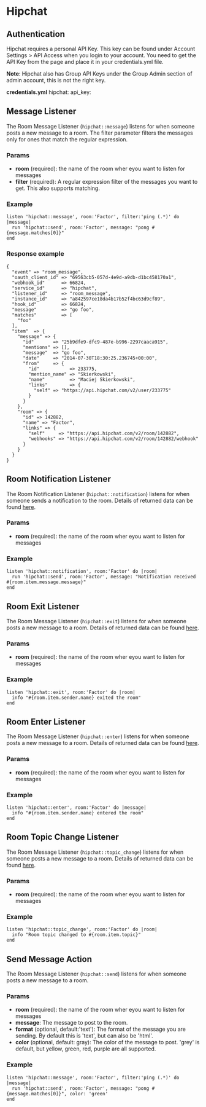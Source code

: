 # Hipchat

## Authentication
Hipchat requires a personal API Key. This key can be found under Account Settings > API Access when you login to your account. You need to get the API Key from the page and place it in your credentials.yml file.

**Note**: Hipchat also has Group API Keys under the Group Admin section of admin account, this is not the right key.

**credentials.yml**
    hipchat:
      api_key: 


## Message Listener
The Room Message Listener (`hipchat::message`) listens for when someone posts a new message to a room. The filter parameter filters the messages only for ones that match the regular expression.

### Params
- **room** (required): the name of the room wher eyou want to listen for messages
- **filter** (required): A regular expression filter of the messages you want to get. This also supports matching.

### Example
    listen 'hipchat::message', room:'Factor', filter:'ping (.*)' do |message|
      run 'hipchat::send', room:'Factor', message: "pong #{message.matches[0]}"
    end


### Response example
    {
      "event" => "room_message",
      "oauth_client_id" => "69563cb5-057d-4e9d-a9db-d1bc458170a1",
      "webhook_id"      => 66824,
      "service_id"      => "hipchat",
      "listener_id"     => "room_message",
      "instance_id"     => "a842597ce18da4b17b52f4bc63d9cf89",
      "hook_id"         => 66824,
      "message"         => "go foo",
      "matches"         => [
        "foo"
      ],
      "item"  => {
        "message" => {
          "id"       => "25b9dfe9-dfc9-487e-b996-2297caaca915",
          "mentions" => [],
          "message"  => "go foo",
          "date"     => "2014-07-30T18:30:25.236745+00:00",
          "from"     => {
            "id"           => 233775,
            "mention_name" => "Skierkowski",
            "name"         => "Maciej Skierkowski",
            "links"        => {
              "self" => "https://api.hipchat.com/v2/user/233775"
            }
          }
        },
        "room" => {
          "id" => 142882,
          "name" => "Factor",
          "links" => {
            "self"     => "https://api.hipchat.com/v2/room/142882",
            "webhooks" => "https://api.hipchat.com/v2/room/142882/webhook"
          }
        }
      }
    }

## Room Notification Listener
The Room Notification Listener (`hipchat::notification`) listens for when someone sends a notification to the room. Details of returned data can be found [here](https://www.hipchat.com/docs/apiv2/webhooks#room_notification).

### Params
- **room** (required): the name of the room wher eyou want to listen for messages

### Example
    listen 'hipchat::notification', room:'Factor' do |room|
      run 'hipchat::send', room:'Factor', message: "Notification received #{room.item.message.message}"
    end

## Room Exit Listener
The Room Message Listener (`hipchat::exit`) listens for when someone posts a new message to a room.  Details of returned data can be found [here](https://www.hipchat.com/docs/apiv2/webhooks#room_exit).

### Params
- **room** (required): the name of the room wher eyou want to listen for messages

### Example
    listen 'hipchat::exit', room:'Factor' do |room|
      info "#{room.item.sender.name} exited the room"
    end

## Room Enter Listener
The Room Message Listener (`hipchat::enter`) listens for when someone posts a new message to a room. Details of returned data can be found [here](https://www.hipchat.com/docs/apiv2/webhooks#room_enter).

### Params
- **room** (required): the name of the room wher eyou want to listen for messages

### Example
    listen 'hipchat::enter', room:'Factor' do |message|
      info "#{room.item.sender.name} entered the room"
    end

## Room Topic Change Listener
The Room Message Listener (`hipchat::topic_change`) listens for when someone posts a new message to a room. Details of returned data can be found [here](https://www.hipchat.com/docs/apiv2/webhooks#room_topic_change).

### Params
- **room** (required): the name of the room wher eyou want to listen for messages

### Example
    listen 'hipchat::topic_change', room:'Factor' do |room|
      info "Room topic changed to #{room.item.topic}"
    end

## Send Message Action
The Room Message Listener (`hipchat::send`) listens for when someone posts a new message to a room.

### Params
- **room** (required): the name of the room wher eyou want to listen for messages
- **message**: The message to post to the room.
- **format** (optional, default:'text'): The format of the message you are sending. By default this is 'text', but can also be 'html'.
- **color** (optional, default: gray): The color of the message to post. 'grey' is default, but yellow, green, red, purple are all supported.

### Example
    listen 'hipchat::message', room:'Factor', filter:'ping (.*)' do |message|
      run 'hipchat::send', room:'Factor', message: "pong #{message.matches[0]}", color: 'green'
    end
